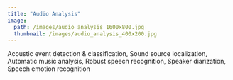 ```yaml
---
title: "Audio Analysis"
image: 
  path: /images/audio_analysis_1600x800.jpg
  thumbnail: /images/audio_analysis_400x200.jpg
---
```


Acoustic event detection & classification, Sound source localization, Automatic music analysis, Robust speech recognition, Speaker diarization, Speech emotion recognition
